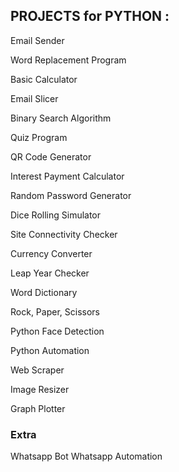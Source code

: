 ## PROJECTS for PYTHON :

Email Sender

Word Replacement Program

Basic Calculator

Email Slicer

Binary Search Algorithm

Quiz Program

QR Code Generator

Interest Payment Calculator

Random Password Generator

Dice Rolling Simulator

Site Connectivity Checker

Currency Converter

Leap Year Checker

Word Dictionary

Rock, Paper, Scissors

Python Face Detection

Python Automation

Web Scraper

Image Resizer

Graph Plotter

### Extra

Whatsapp Bot
Whatsapp Automation
